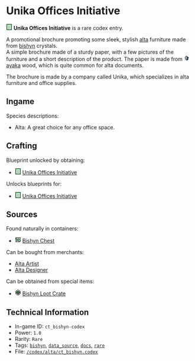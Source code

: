 # Unika Offices Initiative

<img src="https://raw.githubusercontent.com/Ceterai/Enternia/main/codex/alta/paper/bishyn.png" alt="Unika Offices Initiative icon" loading="lazy" height=16px width="auto" /> **Unika Offices Initiative** is a rare codex entry.

A promotional brochure promoting some sleek, stylish [alta](https://ceterai.github.io/MyEnternia/Wiki/Tags/Alta) furniture made from [bishyn](https://ceterai.github.io/MyEnternia/Wiki/Tags/Bishyn) crystals.  
A simple brochure made of a sturdy paper, with a few pictures of the furniture and a short description of the product. The paper is made from <img src="https://raw.githubusercontent.com/Ceterai/Enternia/main/objects/biome/alterash/ayaka/ct_ayaka_tree.png" alt="Ayaka icon" loading="lazy" height=16px width="auto" /> [ayaka](https://ceterai.github.io/MyEnternia/Wiki/Ayaka) wood, which is quite common for alta documents.

The brochure is made by a company called Unika, which specializes in alta furniture and office supplies.

## Ingame

Species descriptions:

- Alta: A great choice for any office space.

## Crafting

Blueprint unlocked by obtaining:

- <img src="https://raw.githubusercontent.com/Ceterai/Enternia/main/codex/alta/paper/bishyn.png" alt="Unika Offices Initiative icon" loading="lazy" height=16px width="auto" /> [Unika Offices Initiative](https://ceterai.github.io/MyEnternia/Wiki/UnikaOfficesInitiative)

Unlocks blueprints for:

- <img src="https://raw.githubusercontent.com/Ceterai/Enternia/main/codex/alta/paper/bishyn.png" alt="Unika Offices Initiative icon" loading="lazy" height=16px width="auto" /> [Unika Offices Initiative](https://ceterai.github.io/MyEnternia/Wiki/UnikaOfficesInitiative)

## Sources

Found naturally in containers:

- <img src="https://raw.githubusercontent.com/Ceterai/Enternia/main/objects/biome/alterash_prime/bishyn/decorative/chest/icon.png" alt="Bishyn Chest icon" loading="lazy" height=16px width="auto" /> [Bishyn Chest](https://ceterai.github.io/MyEnternia/Wiki/BishynChest)

Can be bought from merchants:

- [Alta Artist](https://ceterai.github.io/MyEnternia/Wiki/AltaArtist)
- [Alta Designer](https://ceterai.github.io/MyEnternia/Wiki/AltaDesigner)

Can be obtained from special items:

- <img src="https://raw.githubusercontent.com/Ceterai/Enternia/main/items/active/alta/loot/biome/ct_bishyn_loot.png" alt="Bishyn Loot Crate icon" loading="lazy" height=16px width="auto" /> [Bishyn Loot Crate](https://ceterai.github.io/MyEnternia/Wiki/BishynLootCrate)

## Technical Information

- In-game ID: `ct_bishyn-codex`
- Power: `1.0`
- Rarity: `Rare`
- Tags: [`bishyn`](https://ceterai.github.io/MyEnternia/Wiki/Tags/Bishyn), [`data_source`](https://ceterai.github.io/MyEnternia/Wiki/Tags/DataSource), [`docs`](https://ceterai.github.io/MyEnternia/Wiki/Tags/Docs), [`rare`](https://ceterai.github.io/MyEnternia/Wiki/Tags/Rare)
- File: [`/codex/alta/ct_bishyn.codex`](https://github.com/Ceterai/Enternia/blob/main/codex/alta/ct_bishyn.codex)
